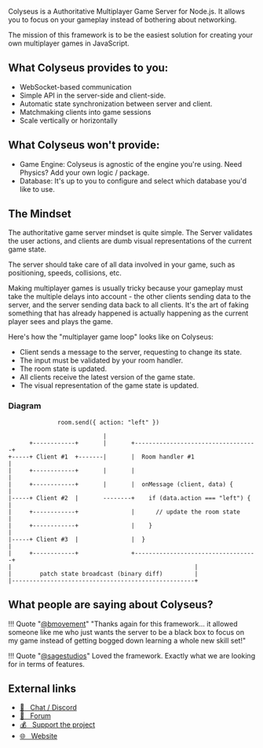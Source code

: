 Colyseus is a Authoritative Multiplayer Game Server for Node.js. It allows you to focus on your gameplay instead of bothering about networking.

The mission of this framework is to be the easiest solution for creating your own multiplayer games in JavaScript.

## What Colyseus provides to you:

- WebSocket-based communication
- Simple API in the server-side and client-side.
- Automatic state synchronization between server and client.
- Matchmaking clients into game sessions
- Scale vertically or horizontally

## What Colyseus won't provide:

- Game Engine: Colyseus is agnostic of the engine you're using. Need Physics? Add your own logic / package.
- Database: It's up to you to configure and select which database you'd like to use.

## The Mindset

The authoritative game server mindset is quite simple. The Server validates the user actions, and clients are dumb visual representations of the current game state.

The server should take care of all data involved in your game, such as positioning, speeds, collisions, etc.

Making multiplayer games is usually tricky because your gameplay must take the multiple delays into account - the other clients sending data to the server, and the server sending data back to all clients. It's the art of faking something that has already happened is actually happening as the current player sees and plays the game.

Here's how the "multiplayer game loop" looks like on Colyseus:

- Client sends a message to the server, requesting to change its state.
- The input must be validated by your room handler.
- The room state is updated.
- All clients receive the latest version of the game state.
- The visual representation of the game state is updated.

### Diagram

```
              room.send({ action: "left" })

                           |
      +------------+       |       +-----------------------------------+
+-----+ Client #1  +-------|       |  Room handler #1                  |
|     +------------+       |       |                                   |
|     +------------+       |       |  onMessage (client, data) {       |
|-----+ Client #2  |       --------+    if (data.action === "left") {  |
|     +------------+               |      // update the room state     |
|     +------------+               |    }                              |
|-----+ Client #3  |               |  }                                |
|     +------------+               +-----------------------------------+
|                                                    |
|        patch state broadcast (binary diff)         |
|----------------------------------------------------+
```

## What people are saying about Colyseus?

!!! Quote "[@bmovement](https://twitter.com/bmovement)"
    "Thanks again for this framework... it allowed someone like me who just wants the server to be a black box to focus on my game instead of getting bogged down learning a whole new skill set!"

!!! Quote "[@sagestudios](https://github.com/sagestudios)"
    Loved the framework. Exactly what we are looking for in terms of features.

## External links

- [💬 &nbsp; Chat / Discord](https://discord.gg/RY8rRS7)
- [💬 &nbsp; Forum](http://discuss.colyseus.io/)
- [💰 &nbsp; Support the project](https://www.patreon.com/endel)
- [🌐 &nbsp; Website](https://colyseus.io)

